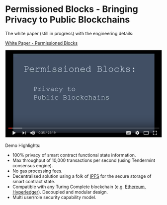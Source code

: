 # Permissioned Blocks - Bringing Privacy to Public Blockchains

The white paper (still in progress) with the engineering details:

[White Paper - Permissioned Blocks](https://github.com/autocontracts/permissioned-blocks/blob/master/whitepaper.md) 

[![Demo](images/video-thumbnail.png)](https://www.youtube.com/watch?v=Zt9DIopmzbA)
<br>

Demo Highlights:

- 100% privacy of smart contract functional state information.
- Max throughput of 10,000 transactions per second (using Tendermint consensus engine).
- No gas processing fees.
- Decentralised solution using a folk of [IPFS](https://ipfs.io/) for the secure storage of smart contract state.
- Compatible with any Turing Complete blockchain (e.g. [Ethereum](https://www.ethereum.org/), [Hyperledger](https://www.hyperledger.org/)). Decoupled and modular design.
- Multi user/role security capability model.  

